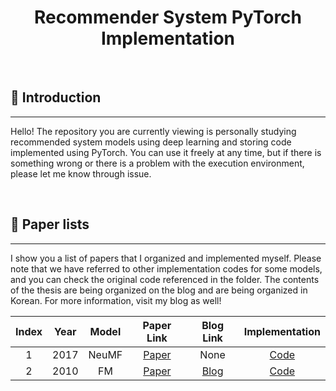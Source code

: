 <div align="center">
<h1> Recommender System PyTorch Implementation </h1>
</div>

<br/>

## 👋 Introduction
---

Hello! The repository you are currently viewing is personally studying recommended system models
using deep learning and storing code implemented using PyTorch. You can use it freely at any time,
but if there is something wrong or there is a problem with the execution environment, 
please let me know through issue.

<br/>

## 📑 Paper lists
---

I show you a list of papers that I organized and implemented myself.
Please note that we have referred to other implementation codes for some models,
and you can check the original code referenced in the folder.
The contents of the thesis are being organized on the blog and are being organized in Korean.
For more information, visit my blog as well!


|Index|Year|Model|Paper Link|Blog Link|             Implementation             |
|:---:|:---:|:---:|:---:|:---:|:--------------------------------------:|
|1|2017|NeuMF|[Paper](https://dl.acm.org/doi/abs/10.1145/3038912.3052569?casa_token=0Mn-nBbA8DkAAAAA:1GLqj8Yb63TLSKBwCvl9NNzpQLOWO7mgBto24pPGMd9rlDU9Mic5fZm73VcxBZy6tCxzWN_odg)|None|            [Code](./NeuMF)             |
|2|2010|FM|[Paper](https://ieeexplore.ieee.org/abstract/document/5694074?casa_token=y8NcEPGtCNkAAAAA:TwepAyJVyImsVxxx6N-AmT-V5auhy9mdegF2bN9LkSiStis3k01Kc_EEdHPLvp8CTS1AA1nfEg)|[Blog](https://killerwhale0917.tistory.com/40)| [Code](./Factorization%20Machine%20(FM)) |
